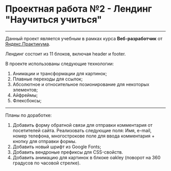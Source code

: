 # Проектная работа №2 - Лендинг "Научиться учиться"
--------------------------------------------------------

Данный проект является учебным в рамках курса **Веб-разработчик** от [Яндекс.Практикума](https://praktikum.yandex.ru/). 

Лендинг состоит из 11 блоков, включая header и footer. 

В проекте использованы следующие технологии:

1. Анимации и трансформации для картинок;
2. Плавные переходы для ссылок;
3. Абсолютное и относительное позионирование для некоторых элементов;
4. Айфреймы;
5. Флексбоксы;
--------------------------------------------------------

Планы по доработке:

1. Добавить форму обратной связи для отправки комментария от посетителей сайта. Реализовать следующие поля: Имя, e-mail, номер телефона, многострокове поле для ввода комментария + кнопку для отправки формы.
2. Добавить новый шрифт из Google Fonts;
3. Добавить вендроные префиксы для CSS-свойств.
4. Добавить анимацию для картинок в блкоке oakley (поворот на 360 градусов по часовой стрелке).



